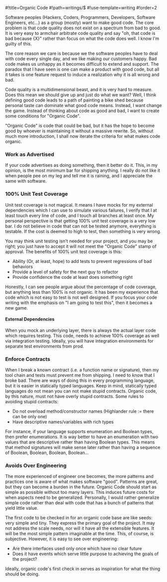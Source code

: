 #!title=Organic Code
#!path=writings/$
#!use-template=writing
#!order=2

Software peoples (Hackers, Coders, Programmers, Developers, Software Engineers, etc...) as a group (mostly) want to make good code. The core problem is that code quality does not exist on a spectrum from bad to good. It is very easy to armchair arbitrate code quality and say "oh, that code is bad because {X}" rather than focus on what the code does well. I know I'm guilty of this.

The core reason we care is because we the software peoples have to deal with code every single day, and we like making our customers happy. Bad code makes us unhappy as it becomes difficult to extend and support. The paradox that I have seen is one can make a product with good code, but all it takes is one feature request to induce a realization why it is all wrong and bad.

Code quality is a multidimensional beast, and it is very hard to measure. Does this mean we should give up and just do what we want? Well, I think defining good code leads to a path of painting a bike shed because personal taste can dominate what good code means. Instead, I want change the game. Instead of thinking about code as good and bad, I want to create some conditions for "Organic Code".

"Organic Code" is code that could be bad, but it has the hope to become good by whoever is maintaining it without a massive rewrite. So, without much more introduction, I shall now iterate the criteria for what makes code organic.

### Work as Advertised

If your code advertises as doing something, then it better do it. This, in my opinion, is the most minimum bar for shipping anything. I really do not like it when people pee on my leg and tell me it is raining, and I appreciate the same with software. 

### 100% Unit Test Coverage

Unit test coverage is not magical. It means I have mocks for my external dependencies which I can use to simulate various failures, I verify that I at least touch every line of code, and I touch all branches at least once. My personal perspective is that getting 100% unit test coverage is a very low bar. I do not believe in code that can not be tested anymore, everything is testable. If the cost is deemed to high to test, then something is very wrong.

You may think unit testing isn't needed for your project, and you may be right; you just have to accept it will not meet the "Organic Code" stamp of approval. The benefits of 100% unit test coverage is this:

* Ability (Or, at least, hope) to add tests to prevent regressions of bad behaviors
* Provide a level of safety for the next guy to refactor
* Provide confidence the code at least does something right

Honestly, I can see people argue about the percentage of code coverage, but anything less than 100% is not organic. It has been my experience that code which is not easy to test is not well designed. If you focus your code writing with the emphasis on "I am going to test this", then it becomes a new game.

#### External Dependencies

When you mock an underlying layer, there is always the actual layer code which requires testing. This code, needs to achieve 100% coverage as well via integration testing. Ideally, you will have integration environments for separate test environments from prod.

### Enforce Contracts

When I break a known contract (i.e. a function name or signature), then my tool chain and tests must prevent me from shipping. I need to know that I broke bad. There are ways of doing this in every programming language, but it is easier in statically typed languages. Keep in mind, statically typed languages do not mean you can not make stupid contracts. Organic code, by this nature, must not have overly stupid contracts. Some rules to avoiding stupid contracts:

* Do not overload method/constructor names (Highlander rule := there can be only one)
* Have descriptive names/variables with rich types 

For instance, if your language supports enumeration and Boolean types, then prefer enumerations. It is way better to have an enumeration with two values that are descriptive rather than having Boolean types. This means that method signatures will make sense later rather than having a sequence of Boolean, Boolean, Boolean, Boolean...

### Avoids Over Engineering

The more experienced of engineer one becomes, the more patterns and practices one is aware of what makes software "good". Patterns are great, but they can become a burden in the future. Organic Code should start as simple as possible without too many layers. This induces future costs for when aspects need to be generalized. Personally, I would rather generalize simple code rather than deal with code that has a bunch of patterns that yield little value.

The first code to be checked in for an organic code base are like seeds: very simple and tiny. They express the primary goal of the project. It may not address the scale needs, nor will it have all the extensible features. It will be the most simple pattern imaginable at the time. This, of course, is subjective. However, it is easy to see over engineering:

* Are there interfaces used only once which have no clear future
* Does it have events which serve little purpose to achieving the goals of the project?

Ideally, organic code's first check in serves as inspiration for what the thing should be doing.
